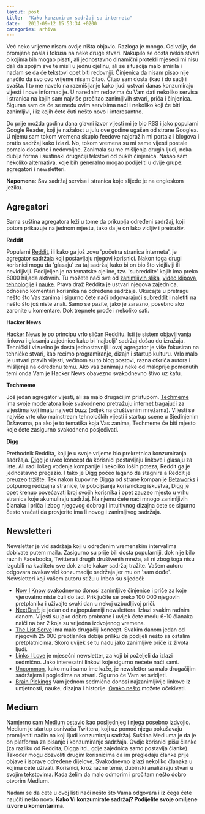 ```yaml
---
layout: post
title:  "Kako konzumiram sadržaj sa interneta"
date:   2013-09-12 15:53:34 +0200
categories: arhiva
---
```

Već neko vrijeme nisam ovdje ništa objavio. Razloga je mnogo. Od volje, do promjene posla i fokusa na neke druge stvari. Nakupilo se dosta nekih stvari o kojima bih mogao pisati, ali jednostavno dinamični protekli mjeseci mi nisu dali da spojim sve te misli u jednu cjelinu, ali se situacija malo smirila i nadam se da će tekstovi opet biti redovniji. Činjenica da nisam pisao nije značilo da svo ovo vrijeme nisam čitao. Čitao sam dosta (kao i do sad) i svašta. I to me navelo na razmišljanje kako ljudi ustvari danas konzumiraju vijesti i nove informacije. U narednim redovima ću Vam dati nekoliko servisa i stranica na kojih sam najviše pročitao zanimljivih stvari, priča i činjenica. Siguran sam da će se među ovim servisima naći i nekoliko koji će biti zanimljivi, i iz kojih ćete čuti nešto novo i interesantno.

Do prije možda godinu dana glavni izvor vijesti mi je bio RSS i jako popularni Google Reader, koji je nažalost u julu ove godine ugašen od strane Googlea. U njemu sam tokom vremena skupio feedove najdražih mi portala i blogova i pratio sadržaj kako izlazi. No, tokom vremena su mi same vijesti postale pomalo dosadne i nedovoljne. Zanimala su me mišljenja drugih ljudi, neka dublja forma i suštinski drugačiji tekstovi od pukih činjenica. Našao sam nekoliko alternativa, koje bih generalno mogao podijeliti u dvije grupe: agregatori i newsletteri.

**Napomena**: Sav sadržaj servisa i stranica koje slijede je na engleskom jeziku.

## Agregatori

Sama suština agregatora leži u tome da prikuplja određeni sadržaj, koji potom prikazuje na jednom mjestu, tako da je on lako vidljiv i pretraživ.

**Reddit**

Popularni [Reddit], ili kako ga još zovu 'početna stranica interneta', je agregator sadržaja koji postavljaju njegovi korisnici. Nakon toga drugi korisnici mogu da 'glasaju' za taj sadržaj kako bi on bio što vidjliviji ili nevidljiviji. Podijeljen je na tematske cjeline, tzv. 'subreddite' kojih ima preko 6000 hiljada aktivnih. Tu možete naći sve od [zanimljivih slika], [video klipova], [tehnologije] i [nauke]. Prava draž Reddita je ustvari njegova zajednica, odnosno komentari korisnika na određene sadržaje. Ukucajte u pretragu nešto što Vas zanima i sigurno ćete naći odgovarajući subreddit i naletiti na nešto što još niste znali. Samo se pazite, jako je zarazno, posebno ako zaronite u komentare. Dok trepnete prođe i nekoliko sati.

**Hacker News**

[Hacker News] je po principu vrlo sličan Redditu. Isti je sistem objavljivanja linkova i glasanja zajednice kako bi 'najbolji' sadržaj došao do izražaja. Tehnički i vizuelno je dosta jednostavniji i ovaj agregator je više fokusiran na tehničke stvari, kao recimo programiranje, dizajn i startup kulturu. Vrlo malo je ustvari pravih vijesti, većinom su to blog postovi, razna otkrića autora i mišljenja na određenu temu. Ako vas zanimaju neke od maloprije pomenutih temi onda Vam je Hacker News obavezno svakodnevno štivo uz kafu.

**Techmeme**

Još jedan agregator vijesti, ali sa malo drugačijim pristupom. [Techmeme] ima svoje moderatora koje svakodneno pretražuju internet tragajući  za vijestima koji imaju najveći buzz (odjek na društvenim mrežama). Vijesti se najviše vrte oko mainstream tehnoloških vijesti i startup scene u Sjedinjenim Državama, pa ako je to tematika koja Vas zanima, Techmeme će biti mjesto koje ćete zasigurno svakodneno posjećivati.

**Digg**

Prethodnik Reddita, koji je u svoje vrijeme bio prekretnica konzumiranja sadržaja. [Digg] je uveo koncept da korisnici postavljaju linkove i glasaju za iste. Ali radi lošeg vođenja kompanije i nekoliko loših poteza, Reddit ga je jednostavno pregazio. I tako je Digg počeo lagano da stagnira a Reddit je preuzeo tržište. Tek nakon kupovine Digga od strane kompanije [Betaworks] i potpunog redizajna stranice, te poboljšanja korisničkog iskustva, Digg je opet krenuo povećavati broj svojih korisnika i opet zauzeo mjesto u vrhu stranica koje akumuliraju sadržaj. Na njemu ćete naći mnogo zanimljivih članaka i priča i zbog njegovog dobrog i intuitivnog dizajna ćete se sigurno često vraćati da provjerite ima li novog i zanimljivog sadržaja.

## Newsletteri

Newsletter je vid sadržaja koji u određenim vremenskim intervalima dobivate putem maila. Zasigurno su prije bili dosta popularniji, dok nije bilo raznih Facebooka, Twittera i drugih društvenih mreža, ali ni zbog toga nisu izgubili na kvalitetu sve dok znate kakav sadržaj tražite. Vašem autoru odgovara ovakav vid konzumacije sadržaja jer mu on 'sam dođe'. Newsletteri koji vašem autoru stižu u Inbox su sljedeći:

- [Now I Know] svakodnevno donosi zanimljive činjenice i priče za koje vjerovatno niste čuli do tad. Priključite se preko 100 000 njegovih pretplanika i uživajte svaki dan u nekoj uzbudljivoj priči.
- [NextDraft] je jedan od najpopularniji newslettera. Izlazi svakim radnim danom. Vijesti su jako dobro probrane i uvijek ćete među 6-10 članaka naići na bar 2 koja su vrijedna izdvojenog vremena.
- [The List Serve] ima malo drugačiji koncept. Svakim danom jedan od njegovih 25 000 preptlanika dobije priliku da podijeli nešto sa ostalim pretplatnicima. Skoro uvijek se tu nađu jako zanimljive priče iz života ljudi.
- [Links I Love] je mjesečni newsletter, za koji bi poželjeli da izlazi sedmično. Jako interesatni linkovi koje sigurno nećete naći sami.
- [Uncommon], kako mu i samo ime kaže, je newsletter sa malo drugačijim sadržajem i pogledima na stvari. Sigurno će Vam se svidjeti.
- [Brain Pickings] Vam jednom sedmično donosi najzanimljivije linkove iz umjetnosti, nauke, dizajna i historije. [Ovako nešto] možete očekivati.

## Medium

Namjerno sam [Medium] ostavio kao posljednjeg i njega posebno izdvojio. Medium je startup osnivača Twittera, koji uz pomoć njega pokušavaju promijeniti način na koji ljudi konzumiraju sadržaj. Suština Mediuma je da je on platforma za pisanje i konzumiranje sadržaja. Ovdje korisnici pišu članke (za razliku od Reddita, Digga itd., gdje zajednica samo postavlja članke). Također mogu dozvoliti drugim korisnicima da im pregledaju članke prije objave i isprave određene dijelove. Svakodnevno izlazi nekoliko članaka u kojima ćete uživati. Korisnici, kroz razne teme, dubinski analiziraju stvari u svojim tekstovima. Kada želim da malo odmorim i pročitam nešto dobro otvorim Medium.

Nadam se da ćete u ovoj listi naći nešto što Vama odgovara i iz čega ćete naučiti nešto novo. **Kako Vi konzumirate sadržaj? Podijelite svoje omiljene izvore u komentarima**.

[Reddit]: https://www.reddit.com/
[zanimljivih slika]: https://www.reddit.com/r/pics/
[video klipova]: https://www.reddit.com/r/videos/
[tehnologije]: https://www.reddit.com/r/technology/
[nauke]: https://www.reddit.com/r/science/
[Hacker News]: https://news.ycombinator.com/
[Techmeme]: http://www.techmeme.com/
[Digg]: http://digg.com/
[Betaworks]: https://betaworks.com/
[Now I Know]: http://nowiknow.com/
[NextDraft]: http://nextdraft.com/
[The List Serve]: http://thelistserve.com/
[Links I Love]: http://forms.aweber.com/form/71/876507671.htm
[Uncommon]: https://uncommon.cc/story
[Brain Pickings]: https://www.brainpickings.org/index.php/newsletter/
[Ovako nešto]: http://us2.campaign-archive1.com/?u=13eb080d8a315477042e0d5b1&id=d580cfe501
[Medium]: https://medium.com/
